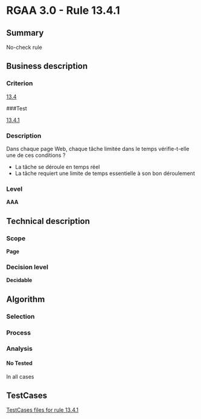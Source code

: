 # RGAA 3.0 -  Rule 13.4.1

## Summary

No-check rule

## Business description

### Criterion

[13.4](http://disic.github.io/rgaa_referentiel_en/RGAA3.0_Criteria_English_version_v1.html#crit-13-4)

###Test

[13.4.1](http://disic.github.io/rgaa_referentiel_en/RGAA3.0_Criteria_English_version_v1.html#test-13-4-1)

### Description

Dans chaque page Web, chaque t&acirc;che limit&eacute;e dans le temps v&eacute;rifie-t-elle une de ces conditions ? 
 
 *  La t&acirc;che se d&eacute;roule en temps r&eacute;el 
 *  La t&acirc;che requiert une limite de temps essentielle &agrave; son bon d&eacute;roulement 


### Level

**AAA**

## Technical description

### Scope

**Page**

### Decision level

**Decidable**

## Algorithm

### Selection

### Process

### Analysis

#### No Tested 

In all cases







##  TestCases 

[TestCases files for rule 13.4.1](https://github.com/Asqatasun/Asqatasun/tree/master/rules/rules-rgaa3.0/src/test/resources/testcases/rgaa30/Rgaa30Rule130401/) 


